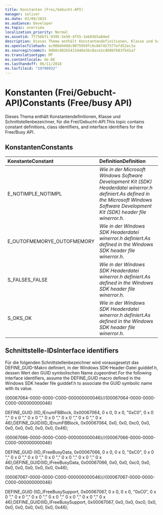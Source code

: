 ```yaml
---
title: Konstanten (Frei/Gebucht-API)
manager: soliver
ms.date: 03/09/2015
ms.audience: Developer
ms.topic: overview
localization_priority: Normal
ms.assetid: ff756bf1-9395-5e50-4f55-1eb0365a84ed
description: Dieses Thema enthält Konstantendefinitionen, Klasse und Schnittstellenbezeichner, für die Frei/Gebucht-API.
ms.openlocfilehash: ec909d449dc9075959fc9c047457577efd52ec3a
ms.sourcegitcommit: 9d60cd82b5413446e5bc8ace2cd689f683fb41a7
ms.translationtype: MT
ms.contentlocale: de-DE
ms.lasthandoff: 06/11/2018
ms.locfileid: "19790932"
---
```

# <a name="constants-freebusy-api"></a><span data-ttu-id="dec36-103">Konstanten (Frei/Gebucht-API)</span><span class="sxs-lookup"><span data-stu-id="dec36-103">Constants (Free/busy API)</span></span>

<span data-ttu-id="dec36-104">Dieses Thema enthält Konstantendefinitionen, Klasse und Schnittstellenbezeichner, für die Frei/Gebucht-API.</span><span class="sxs-lookup"><span data-stu-id="dec36-104">This topic contains constant definitions, class identifiers, and interface identifiers for the Free/Busy API.</span></span>
  
## <a name="constants"></a><span data-ttu-id="dec36-105">Konstanten</span><span class="sxs-lookup"><span data-stu-id="dec36-105">Constants</span></span>

|<span data-ttu-id="dec36-106">**Konstante**</span><span class="sxs-lookup"><span data-stu-id="dec36-106">**Constant**</span></span>|<span data-ttu-id="dec36-107">**Definition**</span><span class="sxs-lookup"><span data-stu-id="dec36-107">**Definition**</span></span>|
|:-----|:-----|
|<span data-ttu-id="dec36-108">E_NOTIMPL</span><span class="sxs-lookup"><span data-stu-id="dec36-108">E_NOTIMPL</span></span>  <br/> | <span data-ttu-id="dec36-109">*Wie in der Microsoft Windows Software Development Kit (SDK) Headerdatei winerror.h definiert.*</span><span class="sxs-lookup"><span data-stu-id="dec36-109">*As defined in the Microsoft Windows Software Development Kit (SDK) header file winerror.h.*</span></span>  <br/> |
|<span data-ttu-id="dec36-110">E_OUTOFMEMORY</span><span class="sxs-lookup"><span data-stu-id="dec36-110">E_OUTOFMEMORY</span></span>  <br/> | <span data-ttu-id="dec36-111">*Wie in der Windows SDK Headerdatei winerror.h definiert.*</span><span class="sxs-lookup"><span data-stu-id="dec36-111">*As defined in the Windows SDK header file winerror.h.*</span></span>  <br/> |
|<span data-ttu-id="dec36-112">S_FALSE</span><span class="sxs-lookup"><span data-stu-id="dec36-112">S_FALSE</span></span>  <br/> | <span data-ttu-id="dec36-113">*Wie in der Windows SDK Headerdatei winerror.h definiert.*</span><span class="sxs-lookup"><span data-stu-id="dec36-113">*As defined in the Windows SDK header file winerror.h.*</span></span>  <br/> |
|<span data-ttu-id="dec36-114">S_OK</span><span class="sxs-lookup"><span data-stu-id="dec36-114">S_OK</span></span>  <br/> | <span data-ttu-id="dec36-115">*Wie in der Windows SDK Headerdatei winerror.h definiert.*</span><span class="sxs-lookup"><span data-stu-id="dec36-115">*As defined in the Windows SDK header file winerror.h.*</span></span>  <br/> |
   
## <a name="interface-identifiers"></a><span data-ttu-id="dec36-116">Schnittstelle-IDs</span><span class="sxs-lookup"><span data-stu-id="dec36-116">Interface identifiers</span></span>

<span data-ttu-id="dec36-117">Für die folgenden Schnittstellenbezeichner wird vorausgesetzt das DEFINE_GUID-Makro definiert, in der Windows SDK-Header-Datei guiddef.h, dessen Wert den GUID symbolischen Name zugeordnet.</span><span class="sxs-lookup"><span data-stu-id="dec36-117">For the following interface identifiers, assume the DEFINE_GUID macro defined in the Windows SDK header file guiddef.h to associate the GUID symbolic name with its value.</span></span>
  
<span data-ttu-id="dec36-118">{00067064-0000-0000-C000-000000000046}</span><span class="sxs-lookup"><span data-stu-id="dec36-118">//{00067064-0000-0000-C000-000000000046}</span></span>
  
<span data-ttu-id="dec36-119">DEFINE_GUID (IID_IEnumFBBlock, 0x00067064, 0 x 0, 0 x 0, "0xC0", 0 x 0 "," 0 x 0 "," 0 x 0 "," 0 x 0 "," 0 x 0 "," 0 x 0 "," 0 x 46);</span><span class="sxs-lookup"><span data-stu-id="dec36-119">DEFINE_GUID(IID_IEnumFBBlock, 0x00067064, 0x0, 0x0, 0xc0, 0x0, 0x0, 0x0, 0x0, 0x0, 0x0, 0x46);</span></span>
  
<span data-ttu-id="dec36-120">{00067066-0000-0000-C000-000000000046}</span><span class="sxs-lookup"><span data-stu-id="dec36-120">//{00067066-0000-0000-C000-000000000046}</span></span>
  
<span data-ttu-id="dec36-121">DEFINE_GUID (IID_IFreeBusyData, 0x00067066, 0 x 0, 0 x 0, "0xC0", 0 x 0 "," 0 x 0 "," 0 x 0 "," 0 x 0 "," 0 x 0 "," 0 x 0 "," 0 x 46);</span><span class="sxs-lookup"><span data-stu-id="dec36-121">DEFINE_GUID(IID_IFreeBusyData, 0x00067066, 0x0, 0x0, 0xc0, 0x0, 0x0, 0x0, 0x0, 0x0, 0x0, 0x46);</span></span>
  
<span data-ttu-id="dec36-122">{00067067-0000-0000-C000-000000000046}</span><span class="sxs-lookup"><span data-stu-id="dec36-122">//{00067067-0000-0000-C000-000000000046}</span></span>
  
<span data-ttu-id="dec36-123">DEFINE_GUID (IID_IFreeBusySupport, 0x00067067, 0 x 0, 0 x 0, "0xC0", 0 x 0 "," 0 x 0 "," 0 x 0 "," 0 x 0 "," 0 x 0 "," 0 x 0 "," 0 x 46);</span><span class="sxs-lookup"><span data-stu-id="dec36-123">DEFINE_GUID(IID_IFreeBusySupport, 0x00067067, 0x0, 0x0, 0xc0, 0x0, 0x0, 0x0, 0x0, 0x0, 0x0, 0x46);</span></span>
  

